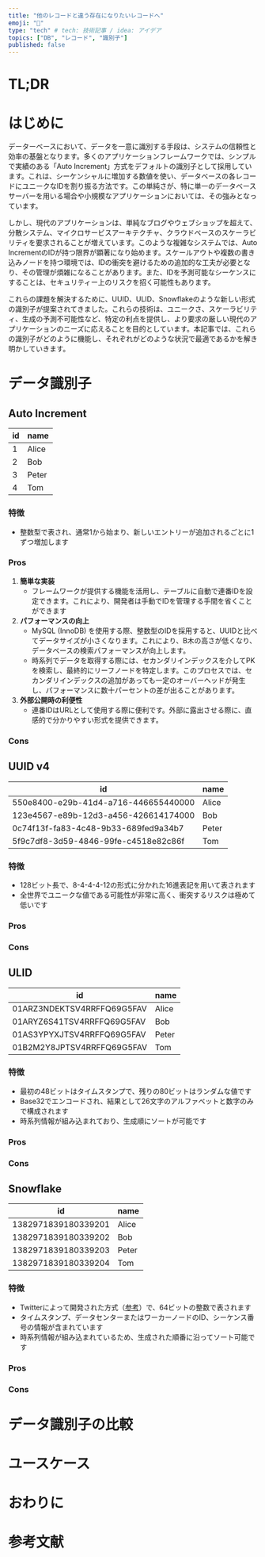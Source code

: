 ```yaml
---
title: "他のレコードと違う存在になりたいレコードへ"
emoji: "🤡"
type: "tech" # tech: 技術記事 / idea: アイデア
topics: ["DB", "レコード", "識別子"]
published: false
---
```


# TL;DR

# はじめに

データーベースにおいて、データを一意に識別する手段は、システムの信頼性と効率の基盤となります。多くのアプリケーションフレームワークでは、シンプルで実績のある「Auto Increment」方式をデフォルトの識別子として採用しています。これは、シーケンシャルに増加する数値を使い、データベースの各レコードにユニークなIDを割り振る方法です。この単純さが、特に単一のデータベースサーバーを用いる場合や小規模なアプリケーションにおいては、その強みとなっています。

しかし、現代のアプリケーションは、単純なブログやウェブショップを超えて、分散システム、マイクロサービスアーキテクチャ、クラウドベースのスケーラビリティを要求されることが増えています。このような複雑なシステムでは、Auto IncrementのIDが持つ限界が顕著になり始めます。スケールアウトや複数の書き込みノードを持つ環境では、IDの衝突を避けるための追加的な工夫が必要となり、その管理が煩雑になることがあります。また、IDを予測可能なシーケンスにすることは、セキュリティー上のリスクを招く可能性もあります。

これらの課題を解決するために、UUID、ULID、Snowflakeのような新しい形式の識別子が提案されてきました。これらの技術は、ユニークさ、スケーラビリティ、生成の予測不可能性など、特定の利点を提供し、より要求の厳しい現代のアプリケーションのニーズに応えることを目的としています。本記事では、これらの識別子がどのように機能し、それぞれがどのような状況で最適であるかを解き明かしていきます。

# データ識別子

## Auto Increment

| id  | name  |
| --- | ----- |
| 1   | Alice |
| 2   | Bob   |
| 3   | Peter |
| 4   | Tom   |

### 特徴

- 整数型で表され、通常1から始まり、新しいエントリーが追加されるごとに1ずつ増加します

### Pros

1. **簡単な実装**
   - フレームワークが提供する機能を活用し、テーブルに自動で連番IDを設定できます。これにより、開発者は手動でIDを管理する手間を省くことができます
2. **パフォーマンスの向上**
   - MySQL (InnoDB) を使用する際、整数型のIDを採用すると、UUIDと比べてデータサイズが小さくなります。これにより、B木の高さが低くなり、データベースの検索パフォーマンスが向上します。
   - 時系列でデータを取得する際には、セカンダリインデックスを介してPKを検索し、最終的にリーフノードを特定します。このプロセスでは、セカンダリインデックスの追加があっても一定のオーバーヘッドが発生し、パフォーマンスに数十パーセントの差が出ることがあります。
3. **外部公開時の利便性**
   - 連番IDはURLとして使用する際に便利です。外部に露出させる際に、直感的で分かりやすい形式を提供できます。

### Cons

## UUID v4

| id                                   | name  |
| ------------------------------------ | ----- |
| 550e8400-e29b-41d4-a716-446655440000 | Alice |
| 123e4567-e89b-12d3-a456-426614174000 | Bob   |
| 0c74f13f-fa83-4c48-9b33-689fed9a34b7 | Peter |
| 5f9c7df8-3d59-4846-99fe-c4518e82c86f | Tom   |

### 特徴

- 128ビット長で、8-4-4-4-12の形式に分かれた16進表記を用いて表されます
- 全世界でユニークな値である可能性が非常に高く、衝突するリスクは極めて低いです

### Pros

### Cons

## ULID

| id                         | name  |
| -------------------------- | ----- |
| 01ARZ3NDEKTSV4RRFFQ69G5FAV | Alice |
| 01ARYZ6S41TSV4RRFFQ69G5FAV | Bob   |
| 01AS3YPYXJTSV4RRFFQ69G5FAV | Peter |
| 01B2M2Y8JPTSV4RRFFQ69G5FAV | Tom   |

### 特徴

- 最初の48ビットはタイムスタンプで、残りの80ビットはランダムな値です
- Base32でエンコードされ、結果として26文字のアルファベットと数字のみで構成されます
- 時系列情報が組み込まれており、生成順にソートが可能です

### Pros

### Cons

## Snowflake

| id                  | name  |
| ------------------- | ----- |
| 1382971839180339201 | Alice |
| 1382971839180339202 | Bob   |
| 1382971839180339203 | Peter |
| 1382971839180339204 | Tom   |

### 特徴

- Twitterによって開発された方式（[参考](https://github.com/twitter-archive/snowflake)）で、64ビットの整数で表されます
- タイムスタンプ、データセンターまたはワーカーノードのID、シーケンス番号の情報が含まれています
- 時系列情報が組み込まれているため、生成された順番に沿ってソート可能です

### Pros

### Cons

# データ識別子の比較

# ユースケース

# おわりに

# 参考文献
